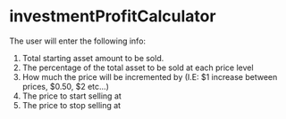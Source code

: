 # investmentProfitCalculator

The user will enter the following info:  
1. Total starting asset amount to be sold.  
2. The percentage of the total asset to be sold at each price level  
3. How much the price will be incremented by (I.E: $1 increase between prices, $0.50, $2 etc...)  
4. The price to start selling at  
5. The price to stop selling at  